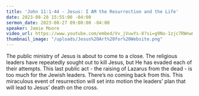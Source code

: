 ```yaml
---
title: 'John 11:1-44 - Jesus: I AM the Resurrection and the Life'
date: 2023-08-28 15:55:00 -04:00
sermon_date: 2023-08-27 09:00:00 -04:00
speaker: Jamie Moore
video_url: https://www.youtube.com/embed/Vv_jVuwYs-8?si=g9No-1zjc7RWnwmA
thumbnail_image: "/uploads/Jesus%20Art%20for%20Website.png"
---
```


The public ministry of Jesus is about to come to a close. The religious leaders have repeatedly sought out to kill Jesus, but He has evaded each of their attempts. This last public act - the raising of Lazarus from the dead - is too much for the Jewish leaders. There’s no coming back from this. This miraculous event of resurrection will set into motion the leaders’ plan that will lead to Jesus’ death on the cross.
